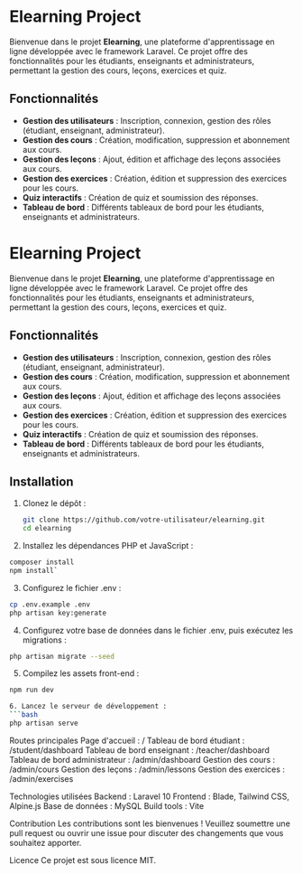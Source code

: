 # Elearning Project

Bienvenue dans le projet **Elearning**, une plateforme d'apprentissage en ligne développée avec le framework Laravel. Ce projet offre des fonctionnalités pour les étudiants, enseignants et administrateurs, permettant la gestion des cours, leçons, exercices et quiz.

## Fonctionnalités

- **Gestion des utilisateurs** : Inscription, connexion, gestion des rôles (étudiant, enseignant, administrateur).
- **Gestion des cours** : Création, modification, suppression et abonnement aux cours.
- **Gestion des leçons** : Ajout, édition et affichage des leçons associées aux cours.
- **Gestion des exercices** : Création, édition et suppression des exercices pour les cours.
- **Quiz interactifs** : Création de quiz et soumission des réponses.
- **Tableau de bord** : Différents tableaux de bord pour les étudiants, enseignants et administrateurs.

# Elearning Project

Bienvenue dans le projet **Elearning**, une plateforme d'apprentissage en ligne développée avec le framework Laravel. Ce projet offre des fonctionnalités pour les étudiants, enseignants et administrateurs, permettant la gestion des cours, leçons, exercices et quiz.

## Fonctionnalités

- **Gestion des utilisateurs** : Inscription, connexion, gestion des rôles (étudiant, enseignant, administrateur).
- **Gestion des cours** : Création, modification, suppression et abonnement aux cours.
- **Gestion des leçons** : Ajout, édition et affichage des leçons associées aux cours.
- **Gestion des exercices** : Création, édition et suppression des exercices pour les cours.
- **Quiz interactifs** : Création de quiz et soumission des réponses.
- **Tableau de bord** : Différents tableaux de bord pour les étudiants, enseignants et administrateurs.

## Installation

1. Clonez le dépôt :
   ```bash
   git clone https://github.com/votre-utilisateur/elearning.git
   cd elearning

2. Installez les dépendances PHP et JavaScript :
 ```bash
composer install
npm install`
```

3. Configurez le fichier .env :
 ```bash
cp .env.example .env
php artisan key:generate
```

4. Configurez votre base de données dans le fichier .env, puis exécutez les migrations :
 ```bash
php artisan migrate --seed
```

5. Compilez les assets front-end :
 ```bash
npm run dev

6. Lancez le serveur de développement :
 ```bash
php artisan serve
```

Routes principales
Page d'accueil : /
Tableau de bord étudiant : /student/dashboard
Tableau de bord enseignant : /teacher/dashboard
Tableau de bord administrateur : /admin/dashboard
Gestion des cours : /admin/cours
Gestion des leçons : /admin/lessons
Gestion des exercices : /admin/exercises

Technologies utilisées
Backend : Laravel 10
Frontend : Blade, Tailwind CSS, Alpine.js
Base de données : MySQL
Build tools : Vite

Contribution
Les contributions sont les bienvenues ! Veuillez soumettre une pull request ou ouvrir une issue pour discuter des changements que vous souhaitez apporter.

Licence
Ce projet est sous licence MIT.